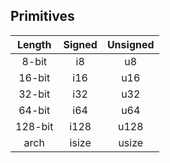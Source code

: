 ## Primitives
|  Length | Signed | Unsigned |
|:-------:|:------:|:--------:|
|  8-bit  |   i8   |    u8    |
|  16-bit |   i16  |    u16   |
|  32-bit |   i32  |    u32   |
|  64-bit |   i64  |    u64   |
| 128-bit |  i128  |   u128   |
|   arch  |  isize |   usize  |